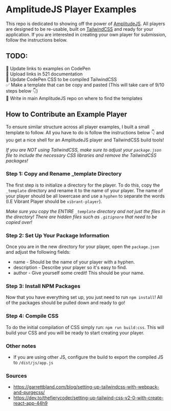 # AmplitudeJS Player Examples

This repo is dedicated to showing off the power of [AmplitudeJS](https://github.com/serversideup/amplitudejs). All players are designed to be re-usable, built on [TailwindCSS](https://tailwindcss.com/) and ready for your application. If you are interested in creating your own player for submission, follow the instructions below.

## TODO:
🔲 Update links to examples on CodePen  
🔲 Upload links in 521 documentation  
🔲 Update CodePen CSS to be compiled TailwindCSS  
✅ Make a template that can be copy and pasted (This will take care of 9/10 steps below 👇)  
🔲 Write in main AmplitudeJS repo on where to find the templates

## How to Contribute an Example Player
To ensure similar structure across all player examples, I built a small template to follow. All you have to do is follow the instructions below 👇 and you get a nice shell for an AmplitudeJS player and TailwindCSS build tools! 

_If you are NOT using TailwindCSS, make sure to adjust your `package.json` file to include the necessary CSS libraries and remove the TailwindCSS packages!_

### Step 1: Copy and Rename _template Directory
The first step is to initialize a directory for the player. To do this, copy the `_template` directory and rename it to the name of your player. The name of your player should be all lowercase and use a `hyphen` to separate the words (I.E Vibrant Player should be `vibrant-player`).

_Make sure you copy the ENTIRE `_template` directory and not just the files in the directory! There are hidden files such as `.gitignore` that need to be copied over!_

### Step 2: Set Up Your Package Information
Once you are in the new directory for your player, open the `package.json` and adjust the following fields:
* name - Should be the name of your player with a hyphen.
* description - Describe your player so it's easy to find.
* author - Give yourself some credit! This should be your name.

### Step 3: Install NPM Packages
Now that you have everything set up, you just need to run `npm install`! All of the packages should be pulled down and ready to go!

### Step 4: Compile CSS
To do the initial compilation of CSS simply run: `npm run build:css`. This will build your CSS and you will be ready to start creating your player.

### Other notes
* If you are using other JS, configure the build to export the compiled JS to `/dist/js/app.js`

### Sources
- https://garrettbland.com/blog/setting-up-tailwindcss-with-webpack-and-purgecss/
- https://dev.to/thefierycoder/setting-up-tailwind-css-v2-0-with-create-react-app-44h9